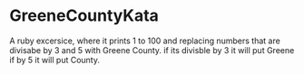 # GreeneCountyKata
A ruby excersice, where it prints 1 to 100 and 
replacing numbers that are divisabe by 3 and 5 with Greene County.
if its divisble by 3 it will put Greene if by 5 it will put County.
